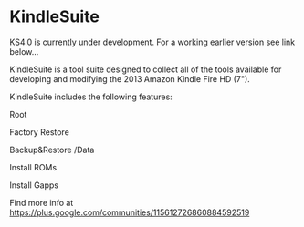 KindleSuite
===========

KS4.0 is currently under development. For a working earlier version see link below...

KindleSuite is a tool suite designed to collect all of the tools available for developing and modifying the 2013
Amazon Kindle Fire HD (7").

KindleSuite includes the following features:

Root 

Factory Restore 

Backup&Restore /Data 

Install ROMs 

Install Gapps

Find more info at
          https://plus.google.com/communities/115612726860884592519
